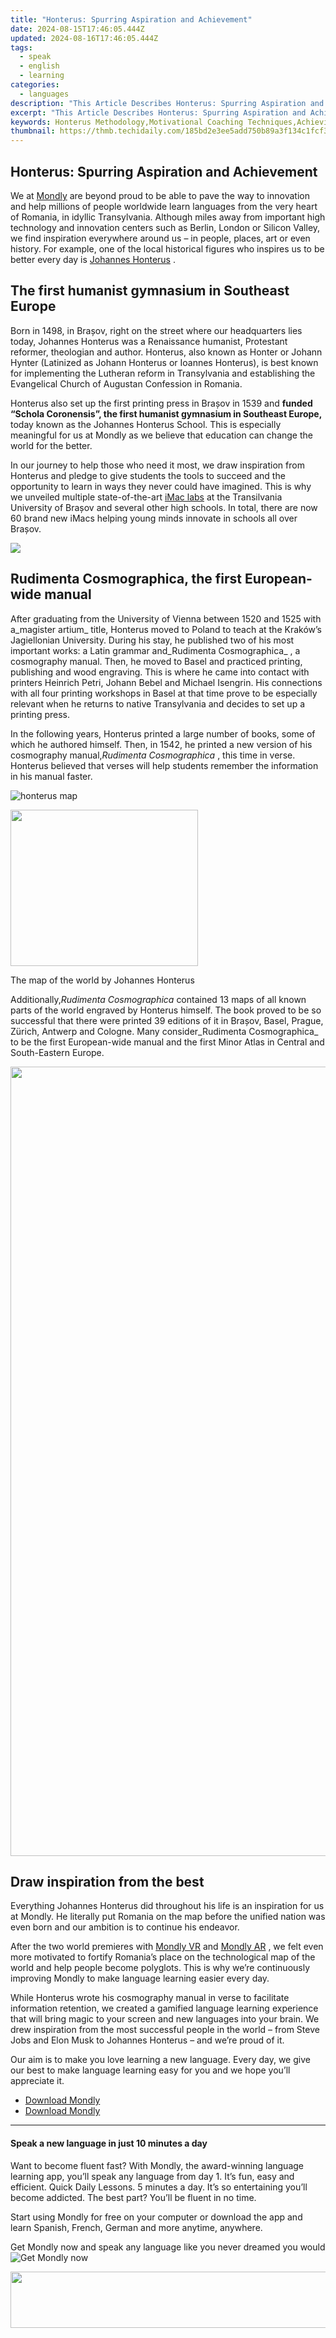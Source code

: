```yaml
---
title: "Honterus: Spurring Aspiration and Achievement"
date: 2024-08-15T17:46:05.444Z
updated: 2024-08-16T17:46:05.444Z
tags:
  - speak
  - english
  - learning
categories:
  - languages
description: "This Article Describes Honterus: Spurring Aspiration and Achievement"
excerpt: "This Article Describes Honterus: Spurring Aspiration and Achievement"
keywords: Honterus Methodology,Motivational Coaching Techniques,Achieving Personal Goals,Success Strategies for Aspiring Individuals,Inspirational Mindset Development,Aspiration-Driven Success Programs,Enhancing Goal Attainment
thumbnail: https://thmb.techidaily.com/185bd2e3ee5add750b89a3f134c1fcf3132bd93146cc3a0d22887acdb0a82b64.jpg
---
```


## Honterus: Spurring Aspiration and Achievement

 We at [Mondly](https://app.adjust.io/5ixfg4k?campaign=blog-post-id-5187&fallback=https%3A%2F%2Fapp.mondly.com?avangate%5Fsrc=blog-post-id-5187&redirect%5Fandroid=https%3A%2F%2Fplay.google.com%2Fstore%2Fapps%2Fdetails%3Fid%3Dcom.atistudios.mondly.languages&redirect%5Fios=https%3A%2F%2Fitunes.apple.com%2Fapp%2Fid987873536&redirect%5Fmacos=https%3A%2F%2Fapp.mondly.com?avangate%5Fsrc=blog-post-id-5187) are beyond proud to be able to pave the way to innovation and help millions of people worldwide learn languages from the very heart of Romania, in idyllic Transylvania. Although miles away from important high technology and innovation centers such as Berlin, London or Silicon Valley, we find inspiration everywhere around us – in people, places, art or even history. For example, one of the local historical figures who inspires us to be better every day is [Johannes Honterus](https://en.wikipedia.org/wiki/Johannes%5FHonter) .

## The first humanist gymnasium in Southeast Europe

 Born in 1498, in Brașov, right on the street where our headquarters lies today, Johannes Honterus was a Renaissance humanist, Protestant reformer, theologian and author. Honterus, also known as Honter or Johann Hynter (Latinized as Johann Honterus or Ioannes Honterus), is best known for implementing the Lutheran reform in Transylvania and establishing the Evangelical Church of Augustan Confession in Romania.

 Honterus also set up the first printing press in Brașov in 1539 and **funded “Schola Coronensis”, the first humanist gymnasium in Southeast Europe,** today known as the Johannes Honterus School. This is especially meaningful for us at Mondly as we believe that education can change the world for the better.

 In our journey to help those who need it most, we draw inspiration from Honterus and pledge to give students the tools to succeed and the opportunity to learn in ways they never could have imagined. This is why we unveiled multiple state-of-the-art [iMac labs](https://shop.mondly.com/affiliate.php?ACCOUNT=ATISTUDI&AFFILIATE=108875&PATH=https://www.mondly.com?AFFILIATE=108875) at the Transilvania University of Brașov and several other high schools. In total, there are now 60 brand new iMacs helping young minds innovate in schools all over Brașov.

<!-- affiliate ads begin -->
<a href="https://store.nero.com/order/checkout.php?PRODS=42296985&QTY=1&AFFILIATE=108875&CART=1"><img src="https://secure.avangate.com/images/merchant/9cea886b9f44a3c2df1163730ab64994/products/copy_nero_burning_rom_cart.png" border="0">
</a>
<!-- affiliate ads end -->
## Rudimenta Cosmographica, the first European-wide manual

 After graduating from the University of Vienna between 1520 and 1525 with a_magister artium_ title, Honterus moved to Poland to teach at the Kraków’s Jagiellonian University. During his stay, he published two of his most important works: a Latin grammar and_Rudimenta Cosmographica_ , a cosmography manual. Then, he moved to Basel and practiced printing, publishing and wood engraving. This is where he came into contact with printers Heinrich Petri, Johann Bebel and Michael Isengrin. His connections with all four printing workshops in Basel at that time prove to be especially relevant when he returns to native Transylvania and decides to set up a printing press.

 In the following years, Honterus printed a large number of books, some of which he authored himself. Then, in 1542, he printed a new version of his cosmography manual,_Rudimenta Cosmographica_ , this time in verse. Honterus believed that verses will help students remember the information in his manual faster.

![honterus map](https://edge.mondly.com/blog/wp-content/uploads/2020/06/honterus-map-600x467.jpeg "Great Personalities Who Inspire Us: Johannes Honterus 2")
<!-- affiliate ads begin -->
<a href="https://bluettius.sjv.io/c/5597632/2027209/17108" target="_top" id="2027209"><img src="//a.impactradius-go.com/display-ad/17108-2027209" border="0" alt="" width="300" height="250"/></a><img height="0" width="0" src="https://imp.pxf.io/i/5597632/2027209/17108" style="position:absolute;visibility:hidden;" border="0" />
<!-- affiliate ads end -->

 The map of the world by Johannes Honterus

 Additionally,_Rudimenta Cosmographica_ contained 13 maps of all known parts of the world engraved by Honterus himself. The book proved to be so successful that there were printed 39 editions of it in Brașov, Basel, Prague, Zürich, Antwerp and Cologne. Many consider_Rudimenta Cosmographica_ to be the first European-wide manual and the first Minor Atlas in Central and South-Eastern Europe.

<!-- affiliate ads begin -->
<a href="https://twopages.pxf.io/c/5597632/1873313/18544" target="_top" id="1873313"><img src="//a.impactradius-go.com/display-ad/18544-1873313" border="0" alt="" width="1080" height="1263"/></a><img height="0" width="0" src="https://imp.pxf.io/i/5597632/1873313/18544" style="position:absolute;visibility:hidden;" border="0" />
<!-- affiliate ads end -->
## Draw inspiration from the best

 Everything Johannes Honterus did throughout his life is an inspiration for us at Mondly. He literally put Romania on the map before the unified nation was even born and our ambition is to continue his endeavor.

 After the two world premieres with [Mondly VR](https://shop.mondly.com/affiliate.php?ACCOUNT=ATISTUDI&AFFILIATE=108875&PATH=https://www.mondly.com?AFFILIATE=108875) and [Mondly AR](https://shop.mondly.com/affiliate.php?ACCOUNT=ATISTUDI&AFFILIATE=108875&PATH=https://www.mondly.com?AFFILIATE=108875) , we felt even more motivated to fortify Romania’s place on the technological map of the world and help people become polyglots. This is why we’re continuously improving Mondly to make language learning easier every day.

 While Honterus wrote his cosmography manual in verse to facilitate information retention, we created a gamified language learning experience that will bring magic to your screen and new languages into your brain. We drew inspiration from the most successful people in the world – from Steve Jobs and Elon Musk to Johannes Honterus – and we’re proud of it.

 Our aim is to make you love learning a new language. Every day, we give our best to make language learning easy for you and we hope you’ll appreciate it.

* [Download Mondly](https://www.facebook.com/sharer/sharer.php?u=https%3A%2F%2Fwww.mondly.com%2Fblog%2Fpersonalities-johannes-honterus%2F&t=Great+Personalities+Who+Inspire+Us%3A+Johannes+Honterus "Share on Facebook")
* [Download Mondly](https://shop.mondly.com/affiliate.php?ACCOUNT=ATISTUDI&AFFILIATE=108875&PATH=https://www.mondly.com?AFFILIATE=108875)

---

#### Speak a new language in just 10 minutes a day

 Want to become fluent fast? With Mondly, the award-winning language learning app, you’ll speak any language from day 1\. It’s fun, easy and efficient. Quick Daily Lessons. 5 minutes a day. It’s so entertaining you’ll become addicted. The best part? You’ll be fluent in no time.

 Start using Mondly for free on your computer or download the app and learn Spanish, French, German and more anytime, anywhere.

Get Mondly now and speak any language like you never dreamed you would ![Get Mondly now](https://adjt.mondly.com/5ixfg4k?campaign=blog-post-id-5187&fallback=https%3A%2F%2Fapp.mondly.com%3Futm%5Fmedium%3Dblog%5Fblog-post-id-5187%26utm%5Fsource%3Dblog-post-id-5187&redirect%5Fmacos=https%3A%2F%2Fapp.mondly.com%3Futm%5Fmedium%3Dblog%5Fblog-post-id-5187%26utm%5Fsource%3Dblog-post-id-5187&redirect%5Fandroid=https%3A%2F%2Fplay.google.com%2Fstore%2Fapps%2Fdetails%3Fid%3Dcom.atistudios.mondly.languages%3Futm%5Fmedium%3Dblog%5Fblog-post-id-5187%26utm%5Fsource%3Dblog-post-id-5187&redirect%5Fios=https%3A%2F%2Fapps.apple.com%2Fapp%2Fapple-store%2Fid987873536%3Fpt%3D78954800%26ct%3Dblog-post-id-5187%26mt%3D8 "Get Mondly now")
<!-- affiliate ads begin -->
<a href="https://laganoo.pxf.io/c/5597632/1657399/16446" target="_top" id="1657399"><img src="//a.impactradius-go.com/display-ad/16446-1657399" border="0" alt="" width="728" height="90"/></a><img height="0" width="0" src="https://imp.pxf.io/i/5597632/1657399/16446" style="position:absolute;visibility:hidden;" border="0" />
<!-- affiliate ads end -->

<ins class="adsbygoogle"
     style="display:block"
     data-ad-format="autorelaxed"
     data-ad-client="ca-pub-7571918770474297"
     data-ad-slot="1223367746"></ins>



<ins class="adsbygoogle"
     style="display:block"
     data-ad-client="ca-pub-7571918770474297"
     data-ad-slot="8358498916"
     data-ad-format="auto"
     data-full-width-responsive="true"></ins>


